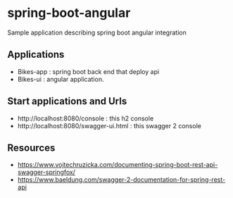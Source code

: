 # spring-boot-angular
Sample application describing spring boot angular integration

## Applications 
- Bikes-app : spring boot back end that deploy api
- Bikes-ui  : angular application.

## Start applications and Urls
- http://localhost:8080/console : this h2 console
- http://localhost:8080/swagger-ui.html : this swagger 2 console

## Resources
- https://www.vojtechruzicka.com/documenting-spring-boot-rest-api-swagger-springfox/
- https://www.baeldung.com/swagger-2-documentation-for-spring-rest-api
